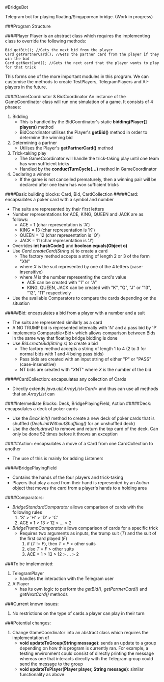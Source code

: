 #BridgeBot

Telegram bot for playing floating/Singaporean bridge. (Work in progress)

###Program Structure

####Player
Player is an abstract class which requires the implementing class to override the following methods:
```$xslt
Bid getBit(); //Gets the next bid from the player
Card getPartnerCard(); //Gets the partner card from the player if they win the bid
Card getNextCard(); //Gets the next card that the player wants to play for that trick
```
This forms one of the more important modules in this program. We can customise the methods to create TestPlayers, TelegramPlayers and AI-players in the future.

####GameCoordinator & BidCoordinator
An instance of the GameCoordinator class will run one simulation of a game. It consists of 4 phases:
1. Bidding
    - This is handled by the BidCoordinator's static **bidding(Player[] players)** method
    - BidCoordinator utilises the Player's **getBid()** method in order to determine the winning bid
2. Determining a partner
    - Utilises the Player's **getPartnerCard()** method
3. Trick-taking play
    - The GameCoordinator will handle the trick-taking play until one team has won sufficient tricks
    - Handled by the **conductTurnCycle(...)** method in GameCoordinator
4. Declaring a winner
    - If the game is not cancelled prematurely, then a winning pair will be declared after one team has won sufficient tricks

####Basic building blocks: Card, Bid, CardCollection
#####Card: encapsulates a poker card with a symbol and number
- The suits are represented by their first letters
- Number representations for ACE, KING, QUEEN and JACK are as follows:
    - ACE = 1 (char representation is 'A')
    - KING = 13 (char representation is 'K')
    - QUEEN  = 12 (char representation is 'Q')
    - JACK = 11 (char representation is 'J')
- Overrides **int hashCode()** and **boolean equals(Object o)**
- Use *Card.createCard(String s)* to create a card
    - The factory method accepts a string of length 2 or 3 of the form "*XN*"
    - where *X* is the suit represented by one of the 4 letters (case-insensitive)
    - where *N* is the number representing the card's value
        - ACE can be created with "1" or "A"
        - KING, QUEEN, JACK can be created with "K", "Q", "J" or "13", "12", "11" respectively
- Use the available Comparators to compare the cards depending on the situation 

#####Bid: encapsulates a bid from a player with a number and a suit
- The suits are represented similarly as a card
- A NO TRUMP bid is represented internally with 'N' and a pass bid by 'P'
- Implements Comparable\<Bid> which allows comparison between Bids in the same way that floating bridge bidding is done
- Use *Bid.createBid(String s)* to create a bid
    - The factory method accepts a string of length 1 to 4 (2 to 3 for normal bids with 1 and 4 being pass bids)
    - Pass bids are created with an input string of either "P" or "PASS" (case-insensitive)
    - NT bids are created with "*X*NT" where *X* is the number of the bid

#####CardCollection: encapsulates any collection of Cards
- Directly extends *java.util.ArrayList\<Card>* and thus can use all methods that an *ArrayList* can

####Intermediate Blocks: Deck, BridgePlayingField, Action
#####Deck: encapsulates a deck of poker cards
- Use the *Deck.init()* method to create a new deck of poker cards that is shuffled (*Deck.initWithoutShuffling()* for an unshuffled deck)
- Use the *deck.draw()* to remove and return the top card of the deck. Can only be done 52 times before it throws an exception

#####Action: encapsulates a move of a Card from one CardCollection to another
- The use of this is mainly for adding Listeners

#####BridgePlayingField
- Contains the hands of the four players and trick-taking 
- Players that play a card from their hand is represented by an *Action* object that moves the card from a player's hands to a holding area

####Comparators:
- *BridgeStandardComparator* allows comparison of cards with the following rules
    1. 'S' > 'H' > 'D' > 'C'
    2. ACE = 1 > 13 > 12 > ... > 2
- *BridgeTrumpComparator* allows comparison of cards for a specific trick
    - Requires two arguments as inputs, the trump suit (*T*) and the suit of the first card played (*F*)
        1. if (*T* != *F*), then *T* > *F* > other suits
        1. else *T* = *F* > other suits
        2. ACE = 1 > 13 > 12 > ... > 2 

###To be implemented:
1. TelegramPlayer 
    - handles the interaction with the Telegram user
2. AIPlayer
    - has its own logic to perform the *getBid()*, *getPartnerCard()* and *getNextCard()* methods
    
###Current known issues:
1. No restrictions on the type of cards a player can play in their turn

###Potential changes:
1. Change GameCoordinator into an abstract class which requires the implementation of 
    - **void updateToGroup(String message)**: sends an update to a group depending on how this program is currently ran. For example, a testing environment could consist of directly printing the message whereas one that interacts directly with the Telegram group could send the message to the group
    - **void updateToPlayer(Player player, String message)**: similar functionality as above 
